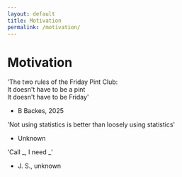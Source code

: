 ```yaml
---
layout: default
title: Motivation
permalink: /motivation/
---
```


# Motivation

'The two rules of the Friday Pint Club:<br>
It doesn't have to be a pint<br>
It doesn't have to be Friday'
- B Backes, 2025

'Not using statistics is better than loosely using statistics'
- Unknown<br>

'Call _, I need _'<br>
- J. S., unknown<br>
